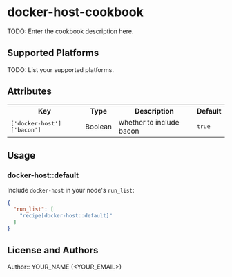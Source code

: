 # docker-host-cookbook

TODO: Enter the cookbook description here.

## Supported Platforms

TODO: List your supported platforms.

## Attributes

<table>
  <tr>
    <th>Key</th>
    <th>Type</th>
    <th>Description</th>
    <th>Default</th>
  </tr>
  <tr>
    <td><tt>['docker-host']['bacon']</tt></td>
    <td>Boolean</td>
    <td>whether to include bacon</td>
    <td><tt>true</tt></td>
  </tr>
</table>

## Usage

### docker-host::default

Include `docker-host` in your node's `run_list`:

```json
{
  "run_list": [
    "recipe[docker-host::default]"
  ]
}
```

## License and Authors

Author:: YOUR_NAME (<YOUR_EMAIL>)
